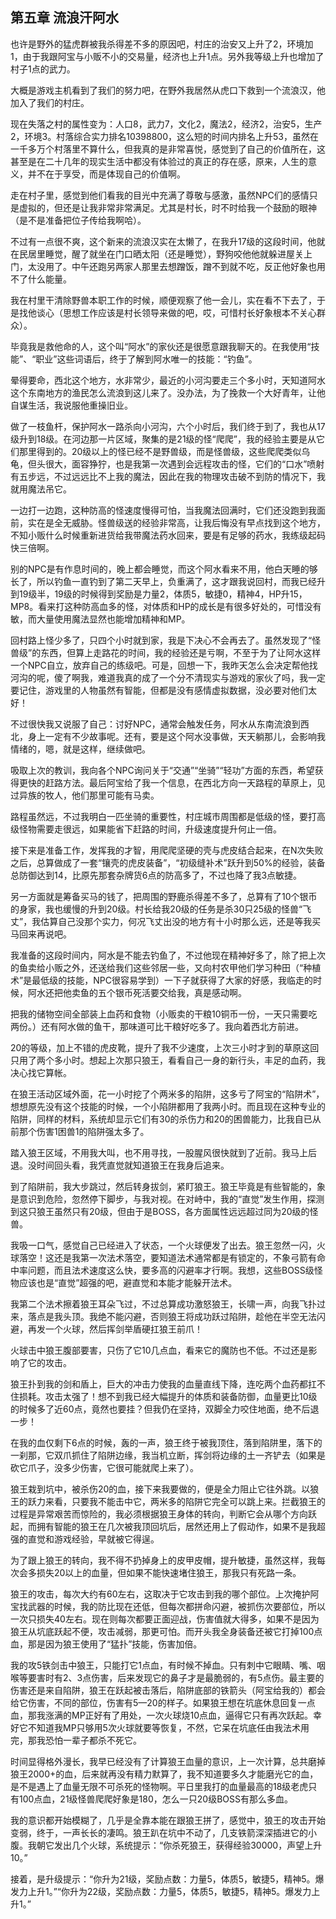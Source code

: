 ## 第五章 流浪汗阿水

也许是野外的猛虎群被我杀得差不多的原因吧，村庄的治安又上升了2，环境加1，由于我跟阿宝与小贩不小的交易量，经济也上升1点。另外我等级上升也增加了村子1点的武力。

大概是游戏主机看到了我们的努力吧，在野外我居然从虎口下救到一个流浪汉，他加入了我们的村庄。

现在失落之村的属性变为：人口8，武力7，文化2，魔法2，经济2，治安5，生产2，环境3。村落综合实力排名10398800，这么短的时间内排名上升53，虽然在一千多万个村落里不算什么，但我真的是非常喜悦，感觉到了自己的价值所在，这甚至是在二十几年的现实生活中都没有体验过的真正的存在感，原来，人生的意义，并不在于享受，而是体现自己的价值啊。

走在村子里，感觉到他们看我的目光中充满了尊敬与感激，虽然NPC们的感情只是虚拟的，但还是让我非常非常满足。尤其是村长，时不时给我一个鼓励的眼神（是不是准备把位子传给我啊哈）。

不过有一点很不爽，这个新来的流浪汉实在太懒了，在我升17级的这段时间，他就在民居里睡觉，醒了就坐在门口晒太阳（还是睡觉），野狗咬他他就躲进屋关上门，太没用了。中午还跑另两家人那里去想蹭饭，蹭不到就不吃，反正他好象也用不了什么能量。

我在村里干清除野兽本职工作的时候，顺便观察了他一会儿，实在看不下去了，于是找他谈心（思想工作应该是村长领导来做的吧，哎，可惜村长好象根本不关心群众）。

毕竟我是救他命的人，这个叫“阿水”的家伙还是很愿意跟我聊天的。在我使用“技能”、“职业”这些词语后，终于了解到阿水唯一的技能：“钓鱼”。

晕得要命，西北这个地方，水非常少，最近的小河沟要走三个多小时，天知道阿水这个东南地方的渔民怎么流浪到这儿来了。没办法，为了挽救一个大好青年，让他自谋生活，我说服他重操旧业。

做了一枝鱼杆，保护阿水一路杀向小河沟，六个小时后，我们终于到了，我也从17级升到18级。在河边那一片区域，聚集的是21级的怪“爬爬”，我的经验主要是从它们那里得到的。20级以上的怪已经不是野兽级，而是怪兽级，这些爬爬类似乌龟，但头很大，面容狰狞，也是我第一次遇到会远程攻击的怪，它们的“口水”喷射有五步远，不过远远比不上我的魔法，因此在我的物理攻击破不到防的情况下，我就用魔法吊它。

一边打一边跑，这种防高的怪速度慢得可怕，当我魔法回满时，它们还没跑到我面前，实在是全无威胁。怪兽级送的经验非常高，让我后悔没有早点找到这个地方，不知小贩什么时候重新进货给我带魔法药水回来，要是有足够的药水，我练级起码快三倍啊。

别的NPC是有作息时间的，晚上都会睡觉，而这个阿水看来不用，他白天睡的够长了，所以钓鱼一直钓到了第二天早上，负重满了，这才跟我说回村，而我已经升到19级半，19级的时候得到奖励是力量2，体质5，敏捷0，精神4，HP升15，MP8。看来打这种防高血多的怪，对体质和HP的成长是有很多好处的，可惜没有敏，而大量使用魔法显然也能增加精神和MP。

回村路上怪少多了，只四个小时就到家，我是下决心不会再去了。虽然发现了“怪兽级”的东西，但算上走路花的时间，我的经验还是亏啊，不至于为了让阿水这样一个NPC自立，放弃自己的练级吧。可是，回想一下，我昨天怎么会决定帮他找河沟的呢，傻了啊我，难道我真的成了一个分不清现实与游戏的家伙了吗，我一定要记住，游戏里的人物虽然有智能，但都是没有感情虚拟数据，没必要对他们太好！

不过很快我又说服了自己：讨好NPC，通常会触发任务，阿水从东南流浪到西北，身上一定有不少故事呢。还有，要是这个阿水没事做，天天躺那儿，会影响我情绪的，嗯，就是这样，继续做吧。

吸取上次的教训，我向各个NPC询问关于“交通”“坐骑”“轻功”方面的东西，希望获得更快的赶路方法。最后阿宝给了我一个信息，在西北方向一天路程的草原上，见过异族的牧人，他们那里可能有马卖。

路程虽然远，不过我明白一匹坐骑的重要性，村庄城市周围都是低级的怪，要打高级怪物需要走很远，如果能省下赶路的时间，升级速度提升何止一倍。

接下来是准备工作，发挥我的才智，用爬爬坚硬的壳与虎皮结合起来，在N次失败之后，总算做成了一套“镶壳的虎皮装备”，“初级缝补术”跃升到50%的经验，装备总防御达到14，比原先那套杂牌货6点的防高多了，不过也降了我3点敏捷。

另一方面就是筹备买马的钱了，把周围的野鹿杀得差不多了，总算有了10个银币的身家，我也缓慢的升到20级。村长给我20级的任务是杀30只25级的怪兽“飞丈”，我估算自己没那个实力，何况飞丈出没的地方有十小时那么远，还是等我买马回来再说吧。

我准备的这段时间内，阿水是不能去钓鱼了，不过他现在精神好多了，除了把上次的鱼卖给小贩之外，还送给我们这些邻居一些，又向村农甲他们学习种田（“种植术”是最低级的技能，NPC很容易学到）一下子就获得了大家的好感，我临走的时候，阿水还把他卖鱼的五个银币死活要交给我，真是感动啊。

把我的储物空间全部装上血药和食物（小贩卖的干粮10铜币一份，一天只需要吃两份。）还有阿水做的鱼干，那味道可比干粮好吃多了。我向着西北方前进。

20的等级，加上不错的虎皮靴，提升了我不少速度，上次三小时才到的草原这回只用了两个多小时。想起上次那只狼王，看看自己一身的新行头，丰足的血药，我决心找它算帐。

在狼王活动区域外面，花一小时挖了个两米多的陷阱，这多亏了阿宝的“陷阱术”，想想原先没有这个技能的时候，一个小陷阱都用了我两小时。而且现在这种专业的陷阱，同样的材料，系统却显示它们有30的杀伤力和20的困兽能力，比我自已从前那个伤害1困兽1的陷阱强太多了。

踏入狼王区域，不用我大叫，也不用寻找，一股腥风很快就到了近前。我马上后退。没时间回头看，我凭直觉就知道狼王在我身后追来。

到了陷阱前，我大步跳过，然后转身拔剑，紧盯狼王。狼王毕竟是有些智能的，象是意识到危险，忽然停下脚步，与我对视。在对峙中，我的“直觉”发生作用，探测到这只狼王虽然只有20级，但由于是BOSS，各方面属性远远超过同为20级的怪兽。

我吸一口气，感觉自己已经进入了状态，一个火球便发了出去。狼王忽然一闪，火球落空！这还是我第一次法术落空，要知道法术通常都是有锁定的，不象弓箭有命中率问题，而且法术速度这么快，要多高的闪避率才行啊。我想，这些BOSS级怪物应该也是“直觉”超强的吧，避直觉和本能才能躲开法术。

我第二个法术擦着狼王耳朵飞过，不过总算成功激怒狼王，长啸一声，向我飞扑过来，落点是我头顶。我绝不能闪避，否则狼王将成功跃过陷阱，趁他在半空无法闪避，再发一个火球，然后挥剑举盾硬扛狼王前爪！

火球击中狼王腹部要害，只伤了它10几点血，看来它的魔防也不低。不过还是影响了它的攻击。

狼王扑到我的剑和盾上，巨大的冲击力使我的血量直线下降，连吃两个血药都扛不住损耗。攻击太强了！想不到我已经大幅提升的体质和装备防御，血量更比10级的时候多了近60点，竟然也要挂？但我仍在坚持，双脚全力咬住地面，绝不后退一步！

在我的血仅剩下6点的时候，轰的一声，狼王终于被我顶住，落到陷阱里，落下的一刹那，它双爪抓住了陷阱边缘，我当机立断，挥剑将边缘的土一齐铲去（如果是砍它爪子，没多少伤害，它很可能就爬上来了）。

狼王栽到坑中，被杀伤20的血，接下来我要做的，便是全力阻止它往外跳。以狼王的跃力来看，只要我不能击中它，两米多的陷阱它完全可以跳上来。拦截狼王的过程是异常艰苦而惊险的，我必须根据狼王身体的转向，判断它会从哪个方向跃起，而拥有智能的狼王在几次被我顶回坑后，居然还用上了假动作，如果不是我超强的直觉和游戏经验，早就被它得逞。

为了跟上狼王的转向，我不得不扔掉身上的皮甲皮帽，提升敏捷，虽然这样，我每次会多损失20以上的血量，但如果不能快速堵住狼王，那我只有死路一条。

狼王的攻击，每次大约有60左右，这取决于它攻击到我的哪个部位。上次掩护阿宝找武器的时候，我的防比现在还低，但每次都拼命闪避，被抓伤次要部位，所以一次只损失40左右。现在则每次都要正面迎战，伤害值就大得多，如果不是因为狼王从坑底跃起不便，攻击减弱，那更可怕。而开头我全身装备还被它打掉100点血，那是因为狼王使用了“猛扑”技能，伤害加倍。

我的攻5铁剑击中狼王，只能打它1点血，有时候不掉血。只有刺中它眼睛、嘴、咽喉等要害时有2、3点伤害，后来发现它的鼻子才是最脆弱的，有5点伤。最主要的伤害还是来自陷阱，狼王在跃起被击落后，陷阱底部的铁箭头（阿宝给我的）都会给它伤害，不同的部位，伤害有5—20的样子。如果狼王想在坑底休息回复一点血，那我涨满的MP正好有了用处，一次火球烧10点血，逼得它只有再次跃起。幸好它不知道我MP只够用5次火球就要等恢复，不然，它呆在坑底任由我法术用完，那我恐怕一辈子都杀不死它。

时间显得格外漫长，我早已经没有了计算狼王血量的意识，上一次计算，总共磨掉狼王2000+的血，后来就再没有精力默算了，我不知道要多久才能磨光它的血，是不是遇上了血量无限不可杀死的怪物啊。平日里我打的血量最高的18级老虎只有100点血，21级怪兽爬爬好象是180，怎么一只20级BOSS有那么多血。

我的意识都开始模糊了，几乎是全靠本能在跟狼王拼了，感觉中，狼王的攻击开始变弱，终于，一声长长的凄鸣。狼王趴在坑中不动了，几支铁箭深深插进它的小腹。我朝它发出几个火球，系统提示：“你杀死狼王，获得经验30000，声望上升10。”

接着，是升级提示：“你升为21级，奖励点数：力量5，体质5，敏捷5，精神5。爆发力上升1。”“你升为22级，奖励点数：力量5，体质5，敏捷5，精神5。爆发力上升1。”

